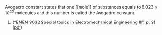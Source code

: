 Avogadro constant states that one [[mole]] of substances equals to $6.023 \times 10^{23}$ molecules and this number is called the Avogadro constant.   









1. ([“EMEN 3032 Special topics in Electromechanical Engineering III”, p. 3](zotero://select/library/items/3UBF9LWL)) ([pdf](zotero://open-pdf/library/items/IJLPFJ7H?page=3&annotation=I8B4QHC6))